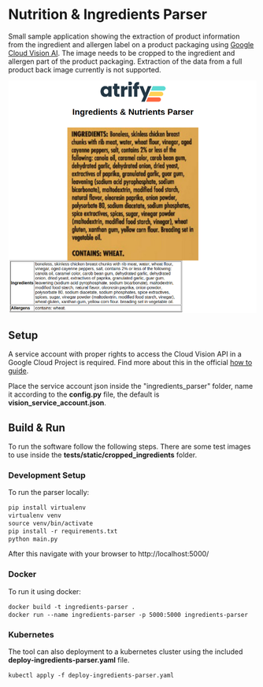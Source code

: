 # Nutrition & Ingredients Parser

Small sample application showing the extraction of product information from the ingredient 
and allergen label on a product packaging using 
[Google Cloud Vision AI](https://cloud.google.com/vision). The image needs to be cropped
to the ingredient and allergen part of the product packaging. Extraction of the data from a 
full product back image currently is not supported.

![ingredients_scan](ingredients_scan.png)

## Setup

A service account with proper rights to access the Cloud Vision API in a Google Cloud Project
is required. Find more about this in the official 
[how to guide](https://cloud.google.com/vision/docs/libraries#client-libraries-install-python).

Place the service account json inside the "ingredients_parser" folder, name it according to
the **config.py** file, the default is **vision_service_account.json**.

## Build & Run
To run the software follow the following steps. There are some test images to use inside
the **tests/static/cropped_ingredients** folder.

### Development Setup
To run the parser locally:

    pip install virtualenv
    virtualenv venv
    source venv/bin/activate
    pip install -r requirements.txt
    python main.py
    
After this navigate with your browser to http://localhost:5000/

### Docker
To run it using docker:

    docker build -t ingredients-parser .
    docker run --name ingredients-parser -p 5000:5000 ingredients-parser
    
### Kubernetes
The tool can also deployment to a kubernetes cluster using the 
included **deploy-ingredients-parser.yaml** file.

    kubectl apply -f deploy-ingredients-parser.yaml
    
 

 
